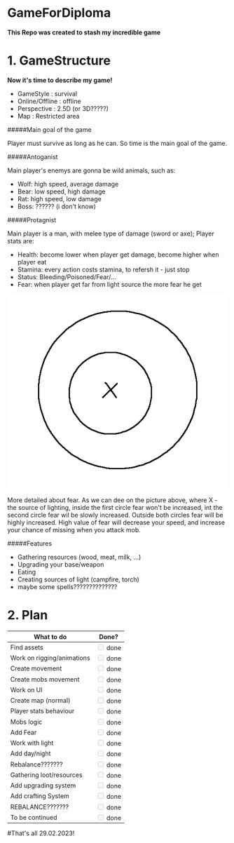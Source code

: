 # GameForDiploma
**This Repo was created to stash my incredible game**

# 1. GameStructure
**Now it's time to describe my game!**

-   GameStyle : survival
-   Online/Offline : offline
-   Perspective : 2.5D (or 3D?????)
-   Map : Restricted area

#####Main goal of the game

Player must survive as long as he can. So time is the main goal of the game.

#####Antoganist

Main player's enemys are gonna be wild animals, such as: 

-    Wolf: high speed, average damage
-    Bear: low speed, high damage
-    Rat: high speed, low damage
-    Boss: ?????? (i don't know)


#####Protagnist

Main player is a man, with melee type of damage (sword or axe);
Player stats are: 

-   Health: become lower when player get damage, become higher when player eat
-   Stamina: every action costs stamina, to refersh it - just stop
-   Status: Bleeding/Poisoned/Fear/...
-   Fear: when player get far from light source the more fear he get

![alt text][1]

[1]: image.png "Scheme of fear and lighrt source"

More detailed about fear. As we can dee on the picture above, where X - the source of lighting, inside the first circle fear won't be increased, int the second circle fear wil be slowly increased. Outside both circles fear will be highly increased. 
High value of fear will decrease your speed, and increase your chance of missing when you attack mob.

#####Features
-   Gathering resources (wood, meat, milk, ...)
-   Upgrading your base/weapon
-   Eating
-   Creating sources of light (campfire, torch)
-   maybe some spells??????????????

# 2. Plan

| What to do | Done? |
|-------|:----------:|
|Find assets      |  <input type="checkbox" disabled/> done|
|Work on rigging/animations      | <input type="checkbox" disabled/> done   |
|Create movement|<input type="checkbox" disabled/> done|
|Create mobs movement|<input type="checkbox" disabled/> done|
|Work on UI|<input type="checkbox" disabled/> done|
|Create map (normal)|<input type="checkbox" disabled/> done|
|Player stats behaviour|<input type="checkbox" disabled/> done|
|Mobs logic|<input type="checkbox" disabled/> done|
|Add Fear|<input type="checkbox" disabled/> done|
|Work with light|<input type="checkbox" disabled/> done|
|Add day/night|<input type="checkbox" disabled/> done|
|Rebalance???????|<input type="checkbox" disabled/> done|
|Gathering loot/resources|<input type="checkbox" disabled/> done|
|Add upgrading system|<input type="checkbox" disabled/> done|
|Add crafting System|<input type="checkbox" disabled/> done|
|REBALANCE???????|<input type="checkbox" disabled/> done|
|To be continued|<input type="checkbox" disabled/> done|



#That's all 29.02.2023!